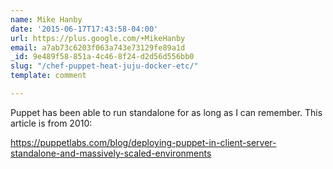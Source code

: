 ```yaml
---
name: Mike Hanby
date: '2015-06-17T17:43:58-04:00'
url: https://plus.google.com/+MikeHanby
email: a7ab73c6203f063a743e73129fe89a1d
_id: 9e489f58-851a-4c46-8f24-d2d56d556bb0
slug: "/chef-puppet-heat-juju-docker-etc/"
template: comment

---
```


Puppet has been able to run standalone for as long as I can remember. This
article is from 2010:

<https://puppetlabs.com/blog/deploying-puppet-in-client-server-standalone-and-massively-scaled-environments>
